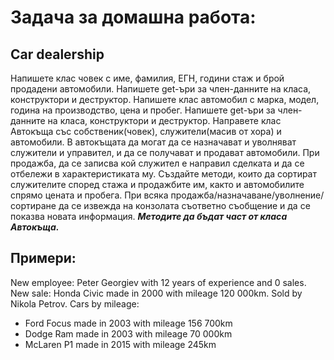 # Задача за домашна работа:
## Car dealership
Напишете клас човек с име, фамилия, ЕГН, години стаж и брой продадени автомобили. Напишете get-ъри за член-данните на класа, конструктори и деструктор.
Напишете клас автомобил с марка, модел, година на производство, цена и пробег. Напишете get-ъри за член-данните на класа, конструктори и деструктор.
Направете клас Автокъща със собственик(човек), служители(масив от хора) и автомобили. В автокъщата да могат да се назначават и уволняват служители и управител, и да се получават и продават автомобили. При продажба, да се записва кой служител е направил сделката и да се отбележи в характеристиката му. Създайте методи, които да сортират служителите според стажа и продажбите им, както и автомобилите спрямо цената и пробега. При всяка продажба/назначаване/уволнение/сортиране да се извежда на конзолата съответно съобщение и да се показва новата информация.
**_Методите да бъдат част от класа Автокъща._**
## Примери:
New employee: Peter Georgiev with 12 years of experience and 0 sales.
New sale: Honda Civic made in 2000 with mileage 120 000km. Sold by Nikola Petrov.
Cars by mileage:
 - Ford Focus made in 2003 with mileage 156 700km
 - Dodge Ram made in 2003 with mileage 70 000km
 - McLaren P1 made in 2015 with mileage 245km

